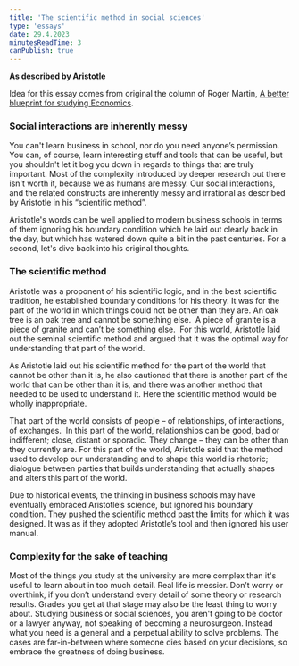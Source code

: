 ```yaml
---
title: 'The scientific method in social sciences'
type: 'essays'
date: 29.4.2023
minutesReadTime: 3
canPublish: true
---
```


**As described by Aristotle**

Idea for this essay comes from original the column of Roger Martin, [A better blueprint for studying Economics](https://www.reuters.com/article/idUS194605394520111110).

### Social interactions are inherently messy

You can't learn business in school, nor do you need anyone’s permission. You can, of course, learn interesting stuff and tools that can be useful, but you shouldn't let it bog you down in regards to things that are truly important. Most of the complexity introduced by deeper research out there isn't worth it, because we as humans are messy. Our social interactions, and the related constructs are inherently messy and irrational as described by Aristotle in his “scientific method”. 

Aristotle's words can be well applied to modern business schools in terms of them ignoring his boundary condition which he laid out clearly back in the day, but which has watered down quite a bit in the past centuries. For a second, let's dive back into his original thoughts. 

### The scientific method

Aristotle was a proponent of his scientific logic, and in the best scientific tradition, he established boundary conditions for his theory. It was for the part of the world in which things could not be other than they are. An oak tree is an oak tree and cannot be something else.  A piece of granite is a piece of granite and can’t be something else.  For this world, Aristotle laid out the seminal scientific method and argued that it was the optimal way for understanding that part of the world.

As Aristotle laid out his scientific method for the part of the world that cannot be other than it is, he also cautioned that there is another part of the world that can be other than it is, and there was another method that needed to be used to understand it. Here the scientific method would be wholly inappropriate.
  
That part of the world consists of people – of relationships, of interactions, of exchanges.  In this part of the world, relationships can be good, bad or indifferent; close, distant or sporadic. They change – they can be other than they currently are. For this part of the world, Aristotle said that the method used to develop our understanding and to shape this world is rhetoric; dialogue between parties that builds understanding that actually shapes and alters this part of the world.
  
Due to historical events, the thinking in business schools may have eventually embraced Aristotle’s science, but ignored his boundary condition. They pushed the scientific method past the limits for which it was designed. It was as if they adopted Aristotle’s tool and then ignored his user manual.

### Complexity for the sake of teaching 

Most of the things you study at the university are more complex than it's useful to learn about in too much detail. Real life is messier. Don’t worry or overthink, if you don’t understand every detail of some theory or research results. Grades you get at that stage may also be the least thing to worry about. Studying business or social sciences, you aren't going to be doctor or a lawyer anyway, not speaking of becoming a neurosurgeon. Instead what you need is a general and a perpetual ability to solve problems. The cases are far-in-between where someone dies based on your decisions, so embrace the greatness of doing business. 
